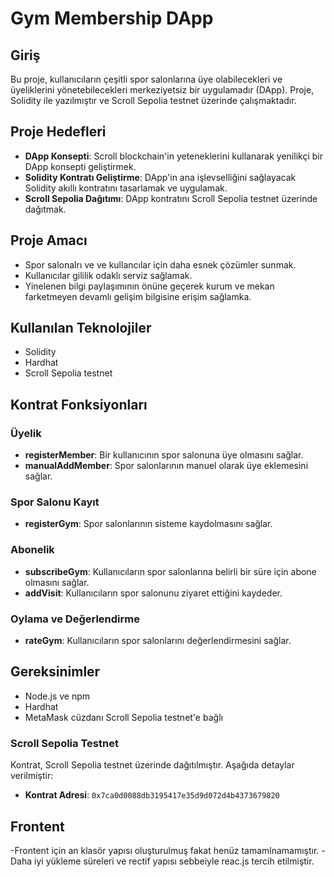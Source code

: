 # Gym Membership DApp

## Giriş
Bu proje, kullanıcıların çeşitli spor salonlarına üye olabilecekleri ve üyeliklerini yönetebilecekleri merkeziyetsiz bir uygulamadır (DApp). 
Proje, Solidity ile yazılmıştır ve Scroll Sepolia testnet üzerinde çalışmaktadır.

## Proje Hedefleri
- **DApp Konsepti**: Scroll blockchain'in yeteneklerini kullanarak yenilikçi bir DApp konsepti geliştirmek.
- **Solidity Kontratı Geliştirme**: DApp'in ana işlevselliğini sağlayacak Solidity akıllı kontratını tasarlamak ve uygulamak.
- **Scroll Sepolia Dağıtımı**: DApp kontratını Scroll Sepolia testnet üzerinde dağıtmak.

## Proje Amacı
- Spor salonalrı ve ve kullancılar için daha esnek çözümler sunmak.
- Kullanıcılar gililik odaklı serviz sağlamak.
- Yinelenen bilgi paylaşımının önüne geçerek kurum ve mekan farketmeyen devamlı gelişim bilgisine erişim sağlamka.


## Kullanılan Teknolojiler
- Solidity
- Hardhat
- Scroll Sepolia testnet

## Kontrat Fonksiyonları
### Üyelik
- **registerMember**: Bir kullanıcının spor salonuna üye olmasını sağlar.
- **manualAddMember**: Spor salonlarının manuel olarak üye eklemesini sağlar.

### Spor Salonu Kayıt
- **registerGym**: Spor salonlarının sisteme kaydolmasını sağlar.

### Abonelik
- **subscribeGym**: Kullanıcıların spor salonlarına belirli bir süre için abone olmasını sağlar.
- **addVisit**: Kullanıcıların spor salonunu ziyaret ettiğini kaydeder.

### Oylama ve Değerlendirme
- **rateGym**: Kullanıcıların spor salonlarını değerlendirmesini sağlar.

## Gereksinimler
- Node.js ve npm
- Hardhat
- MetaMask cüzdanı Scroll Sepolia testnet'e bağlı


### Scroll Sepolia Testnet
Kontrat, Scroll Sepolia testnet üzerinde dağıtılmıştır. Aşağıda detaylar verilmiştir:

- **Kontrat Adresi**: `0x7ca0d0088db3195417e35d9d072d4b4373679820`


## Frontent 
-Frontent için an klasör yapısı oluşturulmuş fakat henüz tamamlnamamıştır.
-Daha iyi yükleme süreleri ve rectif yapısı sebbeiyle reac.js tercih etilmiştir. 
